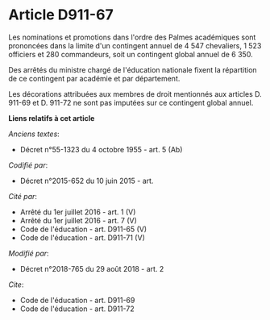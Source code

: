 # Article D911-67

Les nominations et promotions dans l'ordre des Palmes académiques sont prononcées dans la limite d'un contingent annuel de 4
547 chevaliers, 1 523 officiers et 280 commandeurs, soit un contingent global annuel de 6 350. 

Des arrêtés du ministre chargé de l'éducation nationale fixent la répartition de ce contingent par académie et par
département. 

Les décorations attribuées aux membres de droit mentionnés aux articles D. 911-69 et D. 911-72 ne sont pas imputées sur ce
contingent global annuel.

**Liens relatifs à cet article**

_Anciens textes_:

  - Décret n°55-1323 du 4 octobre 1955 - art. 5 (Ab)

_Codifié par_:

  - Décret n°2015-652 du 10 juin 2015 - art.

_Cité par_:

  - Arrêté du 1er juillet 2016 - art. 1 (V)
  - Arrêté du 1er juillet 2016 - art. 7 (V)
  - Code de l'éducation - art. D911-65 (V)
  - Code de l'éducation - art. D911-71 (V)

_Modifié par_:

  - Décret n°2018-765 du 29 août 2018 - art. 2

_Cite_:

  - Code de l'éducation - art. D911-69
  - Code de l'éducation - art. D911-72
